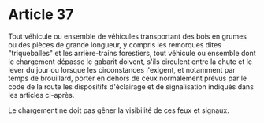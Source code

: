 # Article 37

Tout véhicule ou ensemble de véhicules transportant des bois en grumes ou des pièces de grande longueur, y compris les remorques dites "triqueballes" et les arrière-trains forestiers, tout véhicule ou ensemble dont le chargement dépasse le gabarit doivent, s'ils circulent entre la chute et le lever du jour ou lorsque les circonstances l'exigent, et notamment par temps de brouillard, porter en dehors de ceux normalement prévus par le code de la route les dispositifs d'éclairage et de signalisation indiqués dans les articles ci-après.

Le chargement ne doit pas gêner la visibilité de ces feux et signaux.
